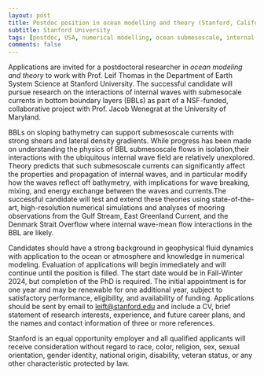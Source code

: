 ```yaml
---
layout: post
title: Postdoc position in ocean modelling and theory (Stanford, California)
subtitle: Stanford University
tags: [postdoc, USA, numerical modelling, ocean submesoscale, internal waves]
comments: false
---
```

Applications are invited for a postdoctoral researcher in *ocean
modeling and theory* to work with Prof. Leif Thomas in the Department of
Earth System Science at Stanford University. The successful candidate
will pursue research on the interactions of internal waves with
submesocale currents in bottom boundary layers (BBLs) as part of a
NSF-funded, collaborative project with Prof. Jacob Wenegrat at the
University of Maryland.

BBLs on sloping bathymetry can support submesoscale currents with strong
shears and lateral density gradients. While progress has been made on
understanding the physics of BBL submesoscale flows in isolation,their
interactions with the ubiquitous internal wave field are relatively
unexplored. Theory predicts that such submesoscale currents can
significantly affect the properties and propagation of internal waves,
and in particular modify how the waves reflect off bathymetry, with
implications for wave breaking, mixing, and energy exchange between the
waves and currents.The successful candidate will test and extend these
theories using state-of-the-art, high-resolution numerical simulations
and analyses of mooring observations from the Gulf Stream, East
Greenland Current, and the Denmark Strait Overflow where internal
wave-mean flow interactions in the BBL are likely.

Candidates should have a strong background in geophysical fluid dynamics
with application to the ocean or atmosphere and knowledge in numerical
modeling. Evaluation of applications will begin immediately and will
continue until the position is filled. The start date would be in
Fall-Winter 2024, but completion of the PhD is required. The initial
appointment is for one year and may be renewable for one additional
year, subject to satisfactory performance, eligibility, and availability
of funding. Applications should be sent by email to leift@stanford.edu
and include a CV, brief statement of research interests, experience, and
future career plans, and the names and contact information of three or
more references.

Stanford is an equal opportunity employer and all qualified applicants
will receive consideration without regard to race, color, religion, sex,
sexual orientation, gender identity, national origin, disability,
veteran status, or any other characteristic protected by law.
